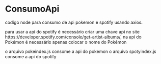 # ConsumoApi
 codigo node para consumo de api pokemon e spotify usando axios.


para usar a api do spotify é necessário criar uma chave api no site https://developer.spotify.com/console/get-artist-albums/, na api do Pokémon é necessário apenas colocar o nome do Pokémon

o arquivo pokeindex.js consome a api do pokemon
o arquivo spotyindex.js consome a api do spotify
